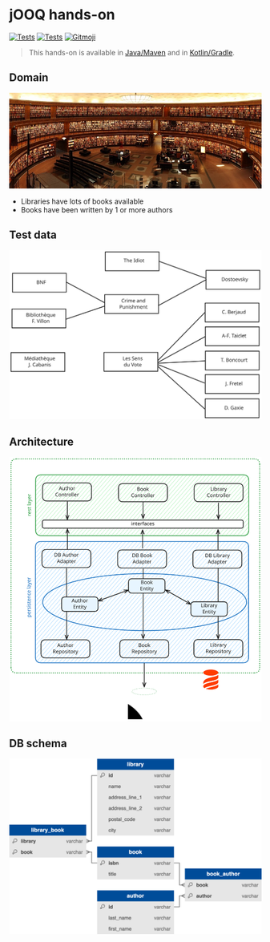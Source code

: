# jOOQ hands-on

[![Tests](https://github.com/sylvaindecout/jooq-handson/actions/workflows/gradle.yml/badge.svg?branch=main)](https://github.com/sylvaindecout/jooq-handson/actions/workflows/gradle.yml) [![Tests](https://github.com/sylvaindecout/jooq-handson/actions/workflows/maven.yml/badge.svg?branch=main)](https://github.com/sylvaindecout/jooq-handson/actions/workflows/maven.yml) [![Gitmoji](https://img.shields.io/badge/gitmoji-%20%F0%9F%98%9C%20%F0%9F%98%8D-FFDD67.svg)](https://gitmoji.dev)

> This hands-on is available in [Java/Maven](java/README.md) and in [Kotlin/Gradle](kotlin/README.md).

## Domain

![Stock image](doc/images/books-1281581_830.jpg)

* Libraries have lots of books available
* Books have been written by 1 or more authors

## Test data

![Test data](doc/images/test-data-set.svg)

## Architecture

![Application layers](doc/images/architecture.svg)

## DB schema

![DB schema](doc/images/db_schema.png)
